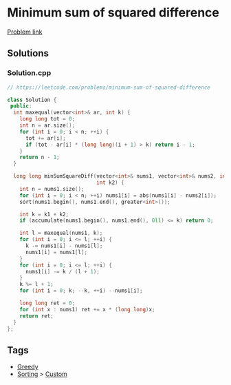 # Minimum sum of squared difference

[Problem link](https://leetcode.com/problems/minimum-sum-of-squared-difference)

## Solutions


### Solution.cpp
```cpp
// https://leetcode.com/problems/minimum-sum-of-squared-difference

class Solution {
 public:
  int maxequal(vector<int>& ar, int k) {
    long long tot = 0;
    int n = ar.size();
    for (int i = 0; i < n; ++i) {
      tot += ar[i];
      if (tot - ar[i] * (long long)(i + 1) > k) return i - 1;
    }
    return n - 1;
  }

  long long minSumSquareDiff(vector<int>& nums1, vector<int>& nums2, int k1,
                             int k2) {
    int n = nums1.size();
    for (int i = 0; i < n; ++i) nums1[i] = abs(nums1[i] - nums2[i]);
    sort(nums1.begin(), nums1.end(), greater<int>());

    int k = k1 + k2;
    if (accumulate(nums1.begin(), nums1.end(), 0ll) <= k) return 0;

    int l = maxequal(nums1, k);
    for (int i = 0; i <= l; ++i) {
      k -= nums1[i] - nums1[l];
      nums1[i] = nums1[l];
    }
    for (int i = 0; i <= l; ++i) {
      nums1[i] -= k / (l + 1);
    }
    k %= l + 1;
    for (int i = 0; k; --k, ++i) --nums1[i];

    long long ret = 0;
    for (int x : nums1) ret += x * (long long)x;
    return ret;
  }
};
```
## Tags

* [Greedy](/README.md#Greedy)
* [Sorting](/README.md#Sorting) > [Custom](/README.md#Sorting-Custom)
